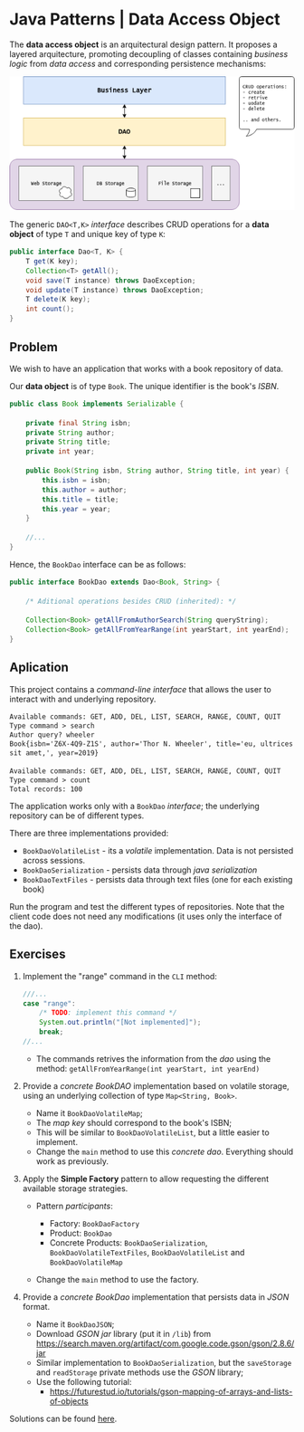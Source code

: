 Java Patterns | Data Access Object
===

The **data access object** is an arquitectural design pattern. It proposes a layered arquitecture,
promoting decoupling of classes containing *business logic* from *data access* and corresponding persistence mechanisms:

![](dao_layers.png)

The generic `DAO<T,K>` *interface* describes CRUD operations for a **data object** of type `T` and unique key of type `K`:

```java
public interface Dao<T, K> {
    T get(K key);
    Collection<T> getAll();
    void save(T instance) throws DaoException;
    void update(T instance) throws DaoException;
    T delete(K key);
    int count();
}
```

## Problem

We wish to have an application that works with a book repository of data.

Our **data object** is of type `Book`. The unique identifier is the book's *ISBN*.

```java
public class Book implements Serializable {

    private final String isbn;
    private String author;
    private String title;
    private int year;

    public Book(String isbn, String author, String title, int year) {
        this.isbn = isbn;
        this.author = author;
        this.title = title;
        this.year = year;
    }

    //...
}
```

Hence, the `BookDao` interface can be as follows:

```java
public interface BookDao extends Dao<Book, String> {

    /* Aditional operations besides CRUD (inherited): */

    Collection<Book> getAllFromAuthorSearch(String queryString);
    Collection<Book> getAllFromYearRange(int yearStart, int yearEnd);
}
```

## Aplication

This project contains a *command-line interface* that allows the user to interact with and underlying repository.

```
Available commands: GET, ADD, DEL, LIST, SEARCH, RANGE, COUNT, QUIT
Type command > search
Author query? wheeler
Book{isbn='Z6X-4Q9-Z1S', author='Thor N. Wheeler', title='eu, ultrices sit amet,', year=2019}

Available commands: GET, ADD, DEL, LIST, SEARCH, RANGE, COUNT, QUIT
Type command > count
Total records: 100
```

The application works only with a `BookDao` *interface*; the underlying repository can be of different types.

There are three implementations provided:

- `BookDaoVolatileList` - its a *volatile* implementation. Data is not persisted across sessions.
- `BookDaoSerialization` - persists data through *java serialization*
- `BookDaoTextFiles` - persists data through text files (one for each existing book)

Run the program and test the different types of repositories. Note that the client code does not need any modifications (it uses only the interface of the dao).

## Exercises

1. Implement the "range" command in the `CLI` method:

    ```java
    ///...
    case "range":
        /* TODO: implement this command */
        System.out.println("[Not implemented]"); 
        break;
    //...
    ```

    - The commands retrives the information from the *dao* using the method:
    `getAllFromYearRange(int yearStart, int yearEnd)`

2. Provide a *concrete BookDAO* implementation based on volatile storage, using an underlying collection of type `Map<String, Book>`.
    - Name it `BookDaoVolatileMap`;
    - The *map key* should correspond to the book's ISBN;
    - This will be similar to `BookDaoVolatileList`, but a little easier to implement.
    - Change the `main` method to use this *concrete dao*. Everything should work as previously.

3. Apply the **Simple Factory** pattern to allow requesting the different available storage strategies.
    - Pattern *participants*:
        - Factory: `BookDaoFactory`
        - Product: `BookDao`
        - Concrete Products: `BookDaoSerialization`, `BookDaoVolatileTextFiles`, `BookDaoVolatileList` and `BookDaoVolatileMap`
        
    - Change the `main` method to use the factory.

4. Provide a *concrete BookDao* implementation that persists data in *JSON* format.
    - Name it `BookDaoJSON`;
    - Download *GSON jar* library (put it in `/lib`) from https://search.maven.org/artifact/com.google.code.gson/gson/2.8.6/jar
    - Similar implementation to `BookDaoSerialization`, but the `saveStorage` and `readStorage` private methods use the *GSON* library;
    - Use the following tutorial:
        - https://futurestud.io/tutorials/gson-mapping-of-arrays-and-lists-of-objects

Solutions can be found [here](SOLUTION.md).